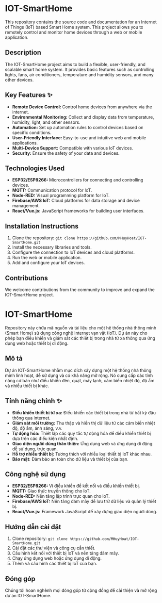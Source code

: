 
# IOT-SmartHome

This repository contains the source code and documentation for an Internet of Things (IoT) based Smart Home system. This project allows you to remotely control and monitor home devices through a web or mobile application.

## Description

The IOT-SmartHome project aims to build a flexible, user-friendly, and scalable smart home system. It provides basic features such as controlling lights, fans, air conditioners, temperature and humidity sensors, and many other devices.

## Key Features ✨

* **Remote Device Control:** Control home devices from anywhere via the internet.
* **Environmental Monitoring:** Collect and display data from temperature, humidity, light, and other sensors.
* **Automation:** Set up automation rules to control devices based on specific conditions.
* **User-Friendly Interface:** Easy-to-use and intuitive web and mobile applications.
* **Multi-Device Support:** Compatible with various IoT devices.
* **Security:** Ensure the safety of your data and devices.

## Technologies Used

* **ESP32/ESP8266:** Microcontrollers for connecting and controlling devices.
* **MQTT:** Communication protocol for IoT.
* **Node-RED:** Visual programming platform for IoT.
* **Firebase/AWS IoT:** Cloud platforms for data storage and device management.
* **React/Vue.js:** JavaScript frameworks for building user interfaces.

## Installation Instructions

1.  Clone the repository: `git clone https://github.com/MHuyHoat/IOT-SmartHome.git`
2.  Install the necessary libraries and tools.
3.  Configure the connection to IoT devices and cloud platforms.
4.  Run the web or mobile application.
5.  Add and configure your IoT devices.

## Contributions

We welcome contributions from the community to improve and expand the IOT-SmartHome project.

# IOT-SmartHome

Repository này chứa mã nguồn và tài liệu cho một hệ thống nhà thông minh (Smart Home) sử dụng công nghệ Internet vạn vật (IoT). Dự án này cho phép bạn điều khiển và giám sát các thiết bị trong nhà từ xa thông qua ứng dụng web hoặc thiết bị di động.

## Mô tả

Dự án IOT-SmartHome nhằm mục đích xây dựng một hệ thống nhà thông minh linh hoạt, dễ sử dụng và có khả năng mở rộng. Nó cung cấp các tính năng cơ bản như điều khiển đèn, quạt, máy lạnh, cảm biến nhiệt độ, độ ẩm và nhiều thiết bị khác.

## Tính năng chính ✨

* **Điều khiển thiết bị từ xa:** Điều khiển các thiết bị trong nhà từ bất kỳ đâu thông qua internet.
* **Giám sát môi trường:** Thu thập và hiển thị dữ liệu từ các cảm biến nhiệt độ, độ ẩm, ánh sáng, v.v.
* **Tự động hóa:** Thiết lập các quy tắc tự động hóa để điều khiển thiết bị dựa trên các điều kiện nhất định.
* **Giao diện người dùng thân thiện:** Ứng dụng web và ứng dụng di động dễ sử dụng, trực quan.
* **Hỗ trợ nhiều thiết bị:** Tương thích với nhiều loại thiết bị IoT khác nhau.
* **Bảo mật:** Đảm bảo an toàn cho dữ liệu và thiết bị của bạn.

## Công nghệ sử dụng

* **ESP32/ESP8266:** Vi điều khiển để kết nối và điều khiển thiết bị.
* **MQTT:** Giao thức truyền thông cho IoT.
* **Node-RED:** Nền tảng lập trình trực quan cho IoT.
* **Firebase/AWS IoT:** Nền tảng đám mây để lưu trữ dữ liệu và quản lý thiết bị.
* **React/Vue.js:** Framework JavaScript để xây dựng giao diện người dùng.

## Hướng dẫn cài đặt

1.  Clone repository: `git clone https://github.com/MHuyHoat/IOT-SmartHome.git`
2.  Cài đặt các thư viện và công cụ cần thiết.
3.  Cấu hình kết nối với thiết bị IoT và nền tảng đám mây.
4.  Chạy ứng dụng web hoặc ứng dụng di động.
5.  Thêm và cấu hình các thiết bị IoT của bạn.

## Đóng góp

Chúng tôi hoan nghênh mọi đóng góp từ cộng đồng để cải thiện và mở rộng dự án IOT-SmartHome.
